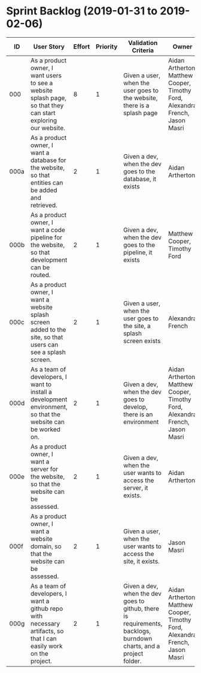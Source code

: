 # Sprint Backlog (2019-01-31 to 2019-02-06)

| ID | User Story | Effort | Priority | Validation Criteria | Owner |
|----|------------|--------|----------|---------------------|-------|
| 000 | As a product owner, I want users to see a website splash page, so that they can start exploring our website. | 8 | 1 | Given a user, when the user goes to the website, there is a splash page | Aidan Artherton, Matthew Cooper, Timothy Ford, Alexandra French, Jason Masri |
| 000a | As a product owner, I want a database for the website, so that entities can be added and retrieved. | 2 | 1 | Given a dev, when the dev goes to the database, it exists | Aidan Artherton |
| 000b | As a product owner, I want a code pipeline for the website, so that development can be routed. | 2 | 1 | Given a dev, when the dev goes to the pipeline, it exists | Matthew Cooper, Timothy Ford |
| 000c | As a product owner, I want a website splash screen added to the site, so that users can see a splash screen. | 2 | 1 | Given a user, when the user goes to the site, a splash screen exists | Alexandra French |
| 000d | As a team of developers, I want to install a development environment, so that the website can be worked on. | 2 | 1 | Given a dev, when the dev goes to develop, there is an environment | Aidan Artherton, Matthew Cooper, Timothy Ford, Alexandra French, Jason Masri |
| 000e | As a product owner, I want a server for the website, so that the website can be assessed. | 2 | 1 | Given a dev, when the user wants to access the server, it exists.  | Aidan Artherton |
| 000f | As a product owner, I want a website domain, so that the website can be assessed. | 2 | 1 | Given a user, when the user wants to access the site, it exists.  | Jason Masri  |
| 000g | As a team of developers, I want a github repo with necessary artifacts, so that I can easily work on the project. | 2 | 1 | Given a dev, when the dev goes to github, there is requirements, backlogs, burndown charts, and a project folder.  | Aidan Artherton, Matthew Cooper, Timothy Ford, Alexandra French, Jason Masri  |